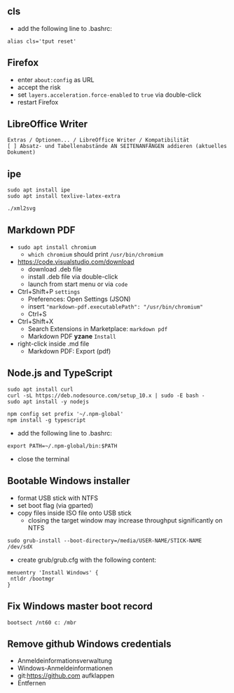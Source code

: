## cls

* add the following line to .bashrc:
```
alias cls='tput reset'
```

## Firefox

* enter `about:config` as URL
* accept the risk
* set `layers.acceleration.force-enabled` to `true` via double-click
* restart Firefox

## LibreOffice Writer

```
Extras / Optionen... / LibreOffice Writer / Kompatibilität
[ ] Absatz- und Tabellenabstände AN SEITENANFÄNGEN addieren (aktuelles Dokument)
```

## ipe

```
sudo apt install ipe
sudo apt install texlive-latex-extra

./xml2svg
```

## Markdown PDF

* `sudo apt install chromium`
  * `which chromium` should print `/usr/bin/chromium`
* https://code.visualstudio.com/download
  * download .deb file
  * install .deb file via double-click
  * launch from start menu or via `code`
* Ctrl+Shift+P `settings`
  * Preferences: Open Settings (JSON)
  * insert `"markdown-pdf.executablePath": "/usr/bin/chromium"`
  * Ctrl+S
* Ctrl+Shift+X
  * Search Extensions in Marketplace: `markdown pdf`
  * Markdown PDF **yzane** `Install`
* right-click inside .md file
  * Markdown PDF: Export (pdf)

## Node.js and TypeScript

```
sudo apt install curl
curl -sL https://deb.nodesource.com/setup_10.x | sudo -E bash -
sudo apt install -y nodejs

npm config set prefix '~/.npm-global'
npm install -g typescript
```
* add the following line to .bashrc:
```
export PATH=~/.npm-global/bin:$PATH
```
* close the terminal

## Bootable Windows installer

* format USB stick with NTFS
* set boot flag (via gparted)
* copy files inside ISO file onto USB stick
  * closing the target window may increase throughput significantly on NTFS
```
sudo grub-install --boot-directory=/media/USER-NAME/STICK-NAME /dev/sdX
```
* create grub/grub.cfg with the following content:
```
menuentry 'Install Windows' {
 ntldr /bootmgr
}
```

## Fix Windows master boot record

```
bootsect /nt60 c: /mbr
```

## Remove github Windows credentials

* Anmeldeinformationsverwaltung
* Windows-Anmeldeinformationen
* git:https://github.com aufklappen
* Entfernen

